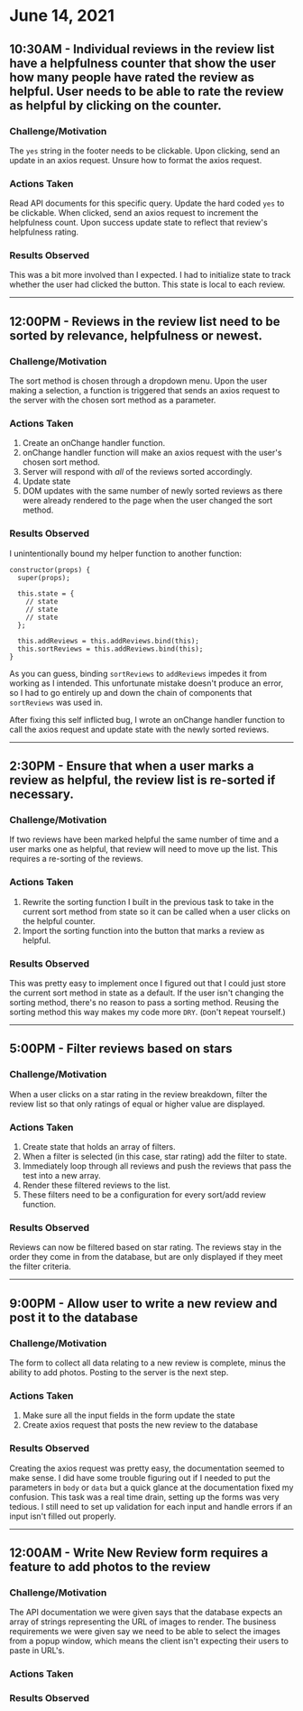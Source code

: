# June 14, 2021



## 10:30AM - Individual reviews in the review list have a helpfulness counter that show the user how many people have rated the review as helpful. User needs to be able to rate the review as helpful by clicking on the counter.

### Challenge/Motivation
The ```yes``` string in the footer needs to be clickable. Upon clicking, send an update in an axios request. Unsure how to format the axios request.


### Actions Taken
Read API documents for this specific query.
Update the hard coded ```yes``` to be clickable. When clicked, send an axios request to increment the helpfulness count. Upon success update state to reflect that review's helpfulness rating.


### Results Observed
This was a bit more involved than I expected. I had to initialize state to track whether the user had clicked the button. This state is local to each review.

---

## 12:00PM - Reviews in the review list need to be sorted by relevance, helpfulness or newest.

### Challenge/Motivation
The sort method is chosen through a dropdown menu. Upon the user making a selection, a function is triggered that sends an axios request to the server with the chosen sort method as a parameter.


### Actions Taken
1. Create an onChange handler function.
2. onChange handler function will make an axios request with the user's chosen sort method.
3. Server will respond with *all* of the reviews sorted accordingly.
4. Update state
5. DOM updates with the same number of newly sorted reviews as there were already rendered to the page when the user changed the sort method.

### Results Observed
I unintentionally bound my helper function to another function:

```
constructor(props) {
  super(props);

  this.state = {
    // state
    // state
    // state
  };

  this.addReviews = this.addReviews.bind(this);
  this.sortReviews = this.addReviews.bind(this);
}
```

As you can guess, binding ```sortReviews``` to ```addReviews``` impedes it from working as I intended. This unfortunate mistake doesn't produce an error, so I had to go entirely up and down the chain of components that ```sortReviews``` was used in.


After fixing this self inflicted bug, I wrote an onChange handler function to call the axios request and update state with the newly sorted reviews.

---

## 2:30PM - Ensure that when a user marks a review as helpful, the review list is re-sorted if necessary.

### Challenge/Motivation
If two reviews have been marked helpful the same number of time and a user marks one as helpful, that review will need to move up the list. This requires a re-sorting of the reviews.


### Actions Taken
1. Rewrite the sorting function I built in the previous task to take in the current sort method from state so it can be called when a user clicks on the helpful counter.
2. Import the sorting function into the button that marks a review as helpful.

### Results Observed
This was pretty easy to implement once I figured out that I could just store the current sort method in state as a default. If the user isn't changing the sorting method, there's no reason to pass a sorting method. Reusing the sorting method this way makes my code more ```DRY```. (```D```on't ```R```epeat ```Y```ourself.)


---

## 5:00PM - Filter reviews based on stars

### Challenge/Motivation
When a user clicks on a star rating in the review breakdown, filter the review list so that only ratings of equal or higher value are displayed.


### Actions Taken
1. Create state that holds an array of filters.
2. When a filter is selected (in this case, star rating) add the filter to state.
3. Immediately loop through all reviews and push the reviews that pass the test into a new array.
4. Render these filtered reviews to the list.
5. These filters need to be a configuration for every sort/add review function.


### Results Observed
Reviews can now be filtered based on star rating. The reviews stay in the order they come in from the database, but are only displayed if they meet the filter criteria.


---

## 9:00PM - Allow user to write a new review and post it to the database

### Challenge/Motivation
The form to collect all data relating to a new review is complete, minus the ability to add photos. Posting to the server is the next step.


### Actions Taken
1. Make sure all the input fields in the form update the state
2. Create axios request that posts the new review to the database

### Results Observed
Creating the axios request was pretty easy, the documentation seemed to make sense. I did have some trouble figuring out if I needed to put the parameters in ```body``` or ```data``` but a quick glance at the documentation fixed my confusion. This task was a real time drain, setting up the forms was very tedious. I still need to set up validation for each input and handle errors if an input isn't filled out properly.

---

## 12:00AM - Write New Review form requires a feature to add photos to the review

### Challenge/Motivation
The API documentation we were given says that the database expects an array of strings representing the URL of images to render.
The business requirements we were given say we need to be able to select the images from a popup window, which means the client isn't expecting their users to paste in URL's.


### Actions Taken


### Results Observed
